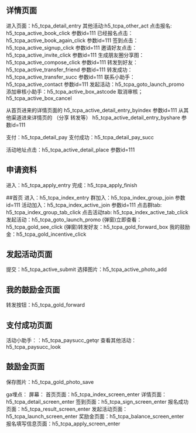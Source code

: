 ## 详情页面
进入页面：h5_tcpa_detail_entry
其他活动:h5_tcpa_other_act
点击报名: h5_tcpa_active_book_click   参数id=111
已经报名点击：h5_tcpa_active_book_again_click  参数id=111
签到点击：h5_tcpa_active_signup_click  参数id=111
邀请好友点击：h5_tcpa_active_invite_click 参数id=111
生成朋友圈分享图：h5_tcpa_active_compose_click 参数id=111
转发到好友：h5_tcpa_active_transfer_friend 参数id=111
转发成功：h5_tcpa_active_transfer_succ 参数id=111
联系小助手：h5_tcpa_active_contact 参数id=111
发起活动：h5_tcpa_goto_launch_promo
添加审核小助手：h5_tcpa_active_box_astcode
取消审核；h5_tcpa_active_box_cancel

从首页进来的详情页面的 h5_tcpa_active_detail_entry_byindex 参数id=111
从其他渠道进来详情页的 （分享 转发等）  h5_tcpa_active_detail_entry_byshare 参数id=111

支付：h5_tcpa_detail_pay
支付成功：h5_tcpa_detail_pay_succ

活动地址点击：h5_tcpa_active_detail_place  参数id=111

## 申请资料
进入：h5_tcpa_apply_entry
完成：h5_tcpa_apply_finish

##首页
进入：h5_tcpa_index_entry
群加入：h5_tcpa_index_group_join 参数id=111
活动加入：h5_tcpa_index_active_join 参数id=111
点击群tab: h5_tcpa_index_group_tab_click
点击活动tab: h5_tcpa_index_active_tab_click 
发起活动：h5_tcpa_goto_launch_promo
(弹窗)立即查看：h5_tcpa_gold_see_click
(弹窗)转发好友：h5_tcpa_gold_forward_box
我的鼓励金：h5_tcpa_gold_incentive_click

## 发起活动页面
提交：h5_tcpa_active_submit
选择图片：h5_tcpa_active_photo_add

## 我的鼓励金页面
转发按钮：h5_tcpa_gold_forward

## 支付成功页面
活动小助手：：h5_tcpa_paysucc_getqr
查看其他活动：h5_tcpa_paysucc_look

## 鼓励金页面
保存图片：h5_tcpa_gold_photo_save




ga埋点：
屏幕：
首页页面：h5_tcpa_index_screen_enter
详情页面：h5_tcpa_detail_screen_enter
签到页面：h5_tcpa_sign_screen_enter
报名成功页面：h5_tcpa_result_screen_enter
发起活动页面：h5_tcpa_launch_screen_enter
奖励金页面：h5_tcpa_balance_screen_enter
报名填写信息页面：h5_tcpa_apply_screen_enter